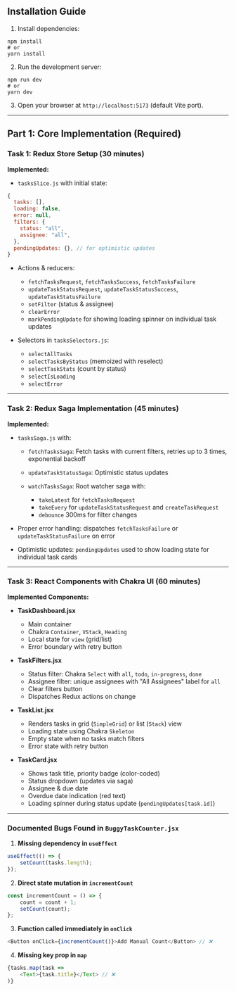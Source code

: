 
## Installation Guide

1. Install dependencies:

```
npm install
# or
yarn install
```
2. Run the development server:

```
npm run dev
# or
yarn dev
```

3. Open your browser at `http://localhost:5173` (default Vite port).

---

## Part 1: Core Implementation (Required)

### Task 1: Redux Store Setup (30 minutes)

**Implemented:**

* `tasksSlice.js` with initial state:

```js
{
  tasks: [],
  loading: false,
  error: null,
  filters: {
    status: "all",
    assignee: "all",
  },
  pendingUpdates: {}, // for optimistic updates
}
```

* Actions & reducers:

    * `fetchTasksRequest`, `fetchTasksSuccess`, `fetchTasksFailure`
    * `updateTaskStatusRequest`, `updateTaskStatusSuccess`, `updateTaskStatusFailure`
    * `setFilter` (status & assignee)
    * `clearError`
    * `markPendingUpdate` for showing loading spinner on individual task updates

* Selectors in `tasksSelectors.js`:

    * `selectAllTasks`
    * `selectTasksByStatus` (memoized with reselect)
    * `selectTaskStats` (count by status)
    * `selectIsLoading`
    * `selectError`

---

### Task 2: Redux Saga Implementation (45 minutes)

**Implemented:**

* `tasksSaga.js` with:

    * `fetchTasksSaga`: Fetch tasks with current filters, retries up to 3 times, exponential backoff
    * `updateTaskStatusSaga`: Optimistic status updates
    * `watchTasksSaga`: Root watcher saga with:

        * `takeLatest` for `fetchTasksRequest`
        * `takeEvery` for `updateTaskStatusRequest` and `createTaskRequest`
        * `debounce` 300ms for filter changes

* Proper error handling: dispatches `fetchTasksFailure` or `updateTaskStatusFailure` on error

* Optimistic updates: `pendingUpdates` used to show loading state for individual task cards

---

### Task 3: React Components with Chakra UI (60 minutes)

**Implemented Components:**

* **TaskDashboard.jsx**

    * Main container
    * Chakra `Container`, `VStack`, `Heading`
    * Local state for `view` (grid/list)
    * Error boundary with retry button

* **TaskFilters.jsx**

    * Status filter: Chakra `Select` with `all`, `todo`, `in-progress`, `done`
    * Assignee filter: unique assignees with "All Assignees" label for `all`
    * Clear filters button
    * Dispatches Redux actions on change

* **TaskList.jsx**

    * Renders tasks in grid (`SimpleGrid`) or list (`Stack`) view
    * Loading state using Chakra `Skeleton`
    * Empty state when no tasks match filters
    * Error state with retry button

* **TaskCard.jsx**

    * Shows task title, priority badge (color-coded)
    * Status dropdown (updates via saga)
    * Assignee & due date
    * Overdue date indication (red text)
    * Loading spinner during status update (`pendingUpdates[task.id]`)

---

### Documented Bugs Found in `BuggyTaskCounter.jsx`

1. **Missing dependency in `useEffect`**

```js
useEffect(() => {
    setCount(tasks.length);
});
```

2. **Direct state mutation in `incrementCount`**

```js
const incrementCount = () => {
    count = count + 1;
    setCount(count);
};
```

3. **Function called immediately in `onClick`**

```js
<Button onClick={incrementCount()}>Add Manual Count</Button> // ❌
```

4. **Missing key prop in `map`**

```js
{tasks.map(task =>
    <Text>{task.title}</Text> // ❌
)}
```
